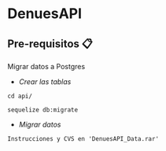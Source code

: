 # DenuesAPI

## Pre-requisitos 📋

Migrar datos a Postgres

* _Crear las tablas_

```
cd api/
```

```
sequelize db:migrate
```

* _Migrar datos_

```
Instrucciones y CVS en 'DenuesAPI_Data.rar'
```
